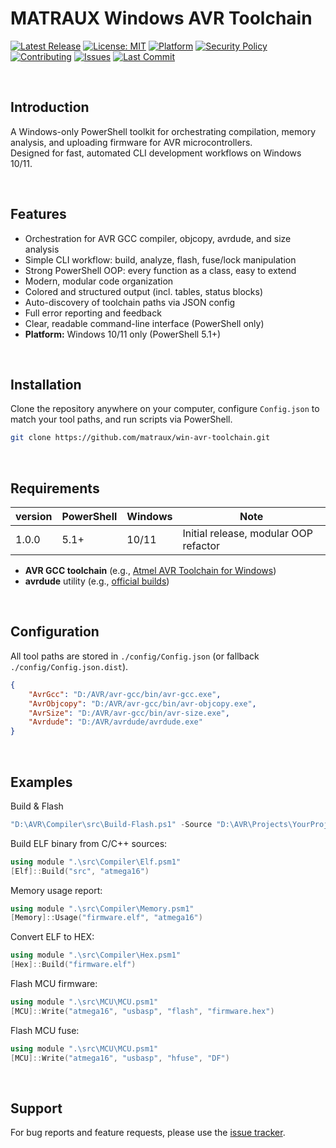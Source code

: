 # MATRAUX Windows AVR Toolchain
[![Latest Release](https://img.shields.io/github/v/release/matraux/win-avr-toolchain?display_name=tag&logo=github&logoColor=white)](https://github.com/matraux/win-avr-toolchain/releases)
[![License: MIT](https://img.shields.io/badge/license-MIT-blue.svg?logo=open-source-initiative&logoColor=white)](LICENSE)
[![Platform](https://img.shields.io/badge/Windows-PowerShell-blue?logo=windows&logoColor=white)](#requirements)
[![Security Policy](https://img.shields.io/badge/Security-Policy-blue?logo=bitwarden&logoColor=white)](./.github/SECURITY.md)
[![Contributing](https://img.shields.io/badge/Contributing-Disabled-lightgrey?logo=github&logoColor=white)](CONTRIBUTING.md)
[![Issues](https://img.shields.io/github/issues/matraux/win-avr-toolchain?logo=github&logoColor=white)](https://github.com/matraux/win-avr-toolchain/issues)
[![Last Commit](https://img.shields.io/github/last-commit/matraux/win-avr-toolchain?logo=git&logoColor=white)](https://github.com/matraux/win-avr-toolchain/commits)

<br>

## Introduction
A Windows-only PowerShell toolkit for orchestrating compilation, memory analysis, and uploading firmware for AVR microcontrollers.<br>
Designed for fast, automated CLI development workflows on Windows 10/11.<br>

<br>

## Features
- Orchestration for AVR GCC compiler, objcopy, avrdude, and size analysis
- Simple CLI workflow: build, analyze, flash, fuse/lock manipulation
- Strong PowerShell OOP: every function as a class, easy to extend
- Modern, modular code organization
- Colored and structured output (incl. tables, status blocks)
- Auto-discovery of toolchain paths via JSON config
- Full error reporting and feedback
- Clear, readable command-line interface (PowerShell only)
- **Platform:** Windows 10/11 only (PowerShell 5.1+)

<br>

## Installation
Clone the repository anywhere on your computer, configure `Config.json` to match your tool paths, and run scripts via PowerShell.

```bash
git clone https://github.com/matraux/win-avr-toolchain.git
```

<br>

## Requirements
| version | PowerShell | Windows | Note
|----|----|---|---
| 1.0.0 | 5.1+ | 10/11 | Initial release, modular OOP refactor

- **AVR GCC toolchain** (e.g., [Atmel AVR Toolchain for Windows](https://www.microchip.com/en-us/tools-resources/develop/microchip-studio/gcc-compilers))
- **avrdude** utility (e.g., [official builds](https://github.com/avrdudes/avrdude/releases))

<br>

## Configuration

All tool paths are stored in `./config/Config.json` (or fallback `./config/Config.json.dist`).
```json
{
	"AvrGcc": "D:/AVR/avr-gcc/bin/avr-gcc.exe",
	"AvrObjcopy": "D:/AVR/avr-gcc/bin/avr-objcopy.exe",
	"AvrSize": "D:/AVR/avr-gcc/bin/avr-size.exe",
	"Avrdude": "D:/AVR/avrdude/avrdude.exe"
}
```

<br>

## Examples
Build & Flash
```powershell
"D:\AVR\Compiler\src\Build-Flash.ps1" -Source "D:\AVR\Projects\YourProject" -MCU atmega16 -Programmer usbasp
```

Build ELF binary from C/C++ sources:
```powershell
using module ".\src\Compiler\Elf.psm1"
[Elf]::Build("src", "atmega16")
```

Memory usage report:
```powershell
using module ".\src\Compiler\Memory.psm1"
[Memory]::Usage("firmware.elf", "atmega16")
```

Convert ELF to HEX:
```powershell
using module ".\src\Compiler\Hex.psm1"
[Hex]::Build("firmware.elf")
```
Flash MCU firmware:
```powershell
using module ".\src\MCU\MCU.psm1"
[MCU]::Write("atmega16", "usbasp", "flash", "firmware.hex")
```

Flash MCU fuse:
```powershell
using module ".\src\MCU\MCU.psm1"
[MCU]::Write("atmega16", "usbasp", "hfuse", "DF")
```

<br>

## Support
For bug reports and feature requests, please use the [issue tracker](https://github.com/matraux/win-avr-toolchain/issues).